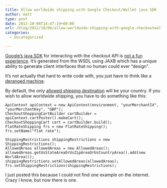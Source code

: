 ```yaml
---
title: Allow worldwide shipping with Google Checkout/Wallet java SDK
author: matt
type: post
date: 2012-10-06T14:47:19+00:00
url: /blog/2012/10/06/allow-worldwide-shipping-with-google-checkoutwallet-java-sdk/
categories:
  - Uncategorized

---
```

[Google’s java SDK][1] for interacting with the checkout API is [not a fun experience][2]. It’s generated from the WSDL using JAXB which has a unique ability to generate client interfaces that no human could ever “design”.

It’s not actually that hard to write code with, you just have to think like a [deranged machine][3].

By default, the only [allowed shipping destination][4] will be your country. If you wish to allow worldwide shipping, you have to do something like this:

```
ApiContext apiContext = new ApiContext(environment, "yourMerchantId", "yourMerchantKey", "GBP");
CheckoutShoppingCartBuilder cartBuilder = apiContext.cartPoster().makeCart();
CheckoutShoppingCart cart = cartBuilder.build();
FlatRateShipping frs = new FlatRateShipping();
frs.setName("flat rate");

ShippingRestrictions shippingRestrictions = new ShippingRestrictions();
AllowedAreas allowedAreas = new AllowedAreas();
allowedAreas.getUsStateAreaOrUsZipAreaOrUsCountryArea().add(new WorldArea());
shippingRestrictions.setAllowedAreas(allowedAreas);
frs.setShippingRestrictions(shippingRestrictions);
```

I just posted this because I could not find one example on the internet. Crazy I know, but now there is one.

 [1]: http://code.google.com/p/google-checkout-java-sdk/
 [2]: http://productforums.google.com/forum/#!msg/checkout-merchant/7ICny4H_Nj4/YXWg_OZVmJcJ
 [3]: http://en.wikipedia.org/wiki/Holly_(Red_Dwarf)
 [4]: http://support.google.com/checkout/sell/bin/answer.py?hl=en&answer=71391